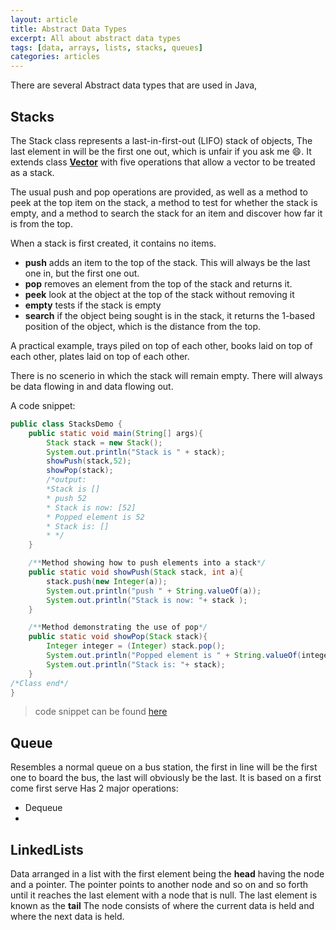 ```yaml
---
layout: article
title: Abstract Data Types
excerpt: All about abstract data types
tags: [data, arrays, lists, stacks, queues]
categories: articles
---
```


There are several Abstract data types that are used in Java, 

## Stacks

The Stack class represents a last-in-first-out (LIFO) stack of objects, The last element in will be the first one out, which is unfair if you ask me :smile:. It extends class [**Vector**](https://docs.oracle.com/javase/7/docs/api/java/util/Vector.html) with five operations that allow a vector to be treated as a stack.

The usual push and pop operations are provided, as well as a method to peek at the top item on the stack, a method to test for whether the stack is empty, and a method to search the stack for an item and discover how far it is from the top.

When a stack is first created, it contains no items.

+ **push** adds an item to the top of the stack. This will always be the last one in, but the first one out.
+ **pop** removes an element from the top of the stack and returns it.
+ **peek** look at the object at the top of the stack without removing it
+ **empty**  tests if the stack is empty
+ **search** if the object being sought is in the stack, it returns the 1-based position of the object, which is the distance from the top.

A practical example, trays piled on top of each other, books laid on top of each other, plates laid on top of each other.

There is no scenerio in which the stack will remain empty. There will always be data flowing in and data flowing out.

A code snippet:


```java
public class StacksDemo {
    public static void main(String[] args){
        Stack stack = new Stack();
        System.out.println("Stack is " + stack);
        showPush(stack,52);
        showPop(stack);
        /*output:
        *Stack is []
        * push 52
        * Stack is now: [52]
        * Popped element is 52
        * Stack is: []
        * */
    }

    /**Method showing how to push elements into a stack*/
    public static void showPush(Stack stack, int a){
        stack.push(new Integer(a));
        System.out.println("push " + String.valueOf(a));
        System.out.println("Stack is now: "+ stack );
    }

    /**Method demonstrating the use of pop*/
    public static void showPop(Stack stack){
        Integer integer = (Integer) stack.pop();
        System.out.println("Popped element is " + String.valueOf(integer));
        System.out.println("Stack is: "+ stack);
    }
/*Class end*/
}
```
> code snippet can be found [here](https://github.com/BrianLusina/Java-Playground/blob/master/Toy%20Problems/src/DataStructures/DataTypes/StacksDemo.java)

## Queue

Resembles a normal queue on a bus station, the first in line will be the first one to board the bus, the last will obviously be the last. It is based on a first come first serve
Has 2 major operations:
+ Dequeue
+ 


## LinkedLists

Data arranged in a list with the first element being the **head** having the node and a pointer. The pointer points to another node and so on and so forth until it reaches the last element with a node that is null. The last element is known as the **tail**
The node consists of where the current data is held and where the next data is held.
